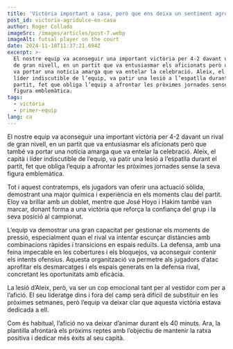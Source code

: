 ```yaml
---
title: 'Victòria important a casa, però que ens deixa un sentiment agredolç'
post_id: victoria-agridulce-en-casa
author: Roger Collado
imageSrc: /images/articles/post-7.webp
imageAlt: futsal player on the court
date: 2024-11-18T11:37:21.694Z
excerpt: >-
  El nostre equip va aconseguir una important victòria per 4-2 davant un rival
  de gran nivell, en un partit que va entusiasmar els aficionats però que també
  va portar una notícia amarga que va entelar la celebració. Aleix, el capità i
  líder indiscutible de l’equip, va patir una lesió a l’espatlla durant el
  partit, fet que obliga l’equip a afrontar les pròximes jornades sense la seva
  figura emblemàtica.
tags:
  - victòria
  - primer-equip
lang: ca
---
```


El nostre equip va aconseguir una important victòria per 4-2 davant un rival de gran nivell, en un partit que va entusiasmar els aficionats però que també va portar una notícia amarga que va entelar la celebració. Aleix, el capità i líder indiscutible de l’equip, va patir una lesió a l’espatlla durant el partit, fet que obliga l’equip a afrontar les pròximes jornades sense la seva figura emblemàtica.

Tot i aquest contratemps, els jugadors van oferir una actuació sòlida, demostrant una major química i experiència en els moments clau del partit. Eloy va brillar amb un doblet, mentre que José Hoyo i Hakim també van marcar, donant forma a una victòria que reforça la confiança del grup i la seva posició al campionat.

L’equip va demostrar una gran capacitat per gestionar els moments de pressió, especialment quan el rival va intentar escurçar distàncies amb combinacions ràpides i transicions en espais reduïts. La defensa, amb una feina impecable en les cobertures i els bloquejos, va aconseguir contenir els intents ofensius. Aquesta organització va permetre als jugadors d’atac aprofitar els desmarcatges i els espais generats en la defensa rival, concretant les oportunitats amb eficàcia.

La lesió d’Aleix, però, va ser un cop emocional tant per al vestidor com per a l’afició. El seu lideratge dins i fora del camp serà difícil de substituir en les pròximes setmanes, però l’equip va deixar clar que aquesta victòria estava dedicada a ell.

Com és habitual, l’afició no va deixar d’animar durant els 40 minuts. Ara, la plantilla afrontarà els pròxims reptes amb l’objectiu de mantenir la ratxa positiva i dedicar més èxits al seu capità.
